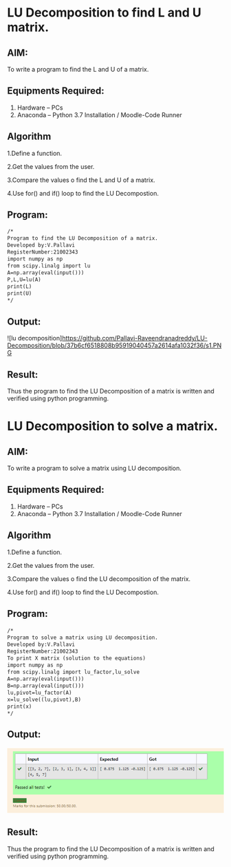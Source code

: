# LU Decomposition to find L and U matrix.

## AIM:
To write a program to find the L and U of a matrix.

## Equipments Required:
1. Hardware – PCs
2. Anaconda – Python 3.7 Installation / Moodle-Code Runner

## Algorithm
1.Define a function.

2.Get the values from the user.

3.Compare the values o find the L and U of a matrix.

4.Use for() and if() loop to find the LU Decompostion. 

## Program:
```
/*
Program to find the LU Decomposition of a matrix.
Developed by:V.Pallavi 
RegisterNumber:21002343 
import numpy as np
from scipy.linalg import lu
A=np.array(eval(input()))
P,L,U=lu(A)
print(L)
print(U)
*/
```

## Output:
![lu decomposition]https://github.com/Pallavi-Raveendranadreddy/LU-Decomposition/blob/37b6cf6518808b95919040457a2614afa1032f36/s1.PNG


## Result:
Thus the program to find the LU Decomposition of a matrix is written and verified using python programming.

#  LU Decomposition to solve a matrix.

## AIM:
To write a program  to solve a matrix using LU decomposition.

## Equipments Required:
1. Hardware – PCs
2. Anaconda – Python 3.7 Installation / Moodle-Code Runner

## Algorithm
1.Define a function.

2.Get the values from the user.

3.Compare the values o find the LU decomposition of the matrix.

4.Use for() and if() loop to find the LU Decompostion. 

## Program:
```
/*
Program to solve a matrix using LU decomposition.
Developed by:V.Pallavi 
RegisterNumber:21002343 
To print X matrix (solution to the equations)
import numpy as np
from scipy.linalg import lu_factor,lu_solve
A=np.array(eval(input()))
B=np.array(eval(input()))
lu,pivot=lu_factor(A)
x=lu_solve((lu,pivot),B)
print(x)
*/
```

## Output:
![lu decomposition](.\s2.png)


## Result:
Thus the program to find the LU Decomposition of a matrix is written and verified using python programming.

